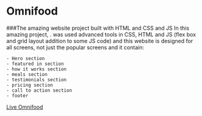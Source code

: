 # Omnifood

###The amazing website project built with HTML and CSS and JS
In this amazing project, . was used advanced tools in CSS, HTML and JS (flex box and grid layout addition to some JS code) and this website is designed for all screens, not just the popular screens and it contain:


    - Hero section
    - featured in section
    - how it works section
    - meals section
    - testimonials section
    - pricing section
    - call to action section
    - footer
[Live Omnifood]([https://omnifood-healthyfood.netlify.app])
